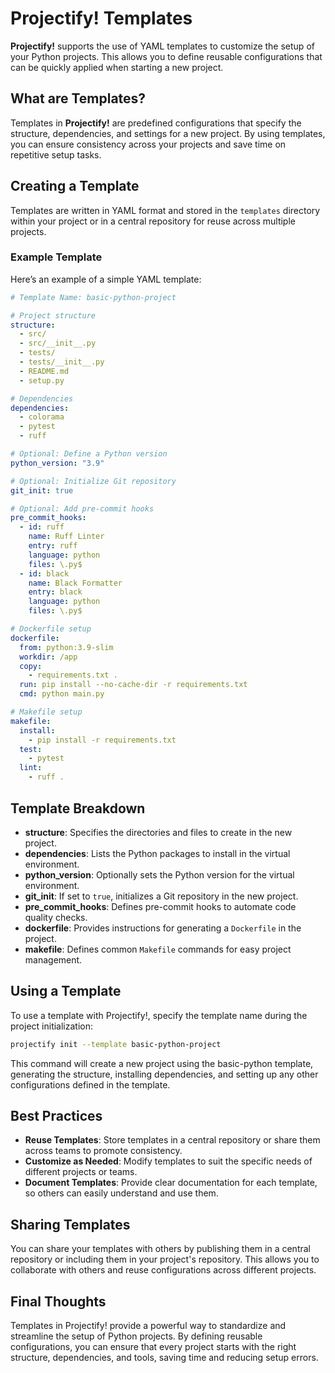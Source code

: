 # Projectify! Templates

**Projectify!** supports the use of YAML templates to customize the setup of your Python projects. This allows you to define reusable configurations that can be quickly applied when starting a new project.

## What are Templates?

Templates in **Projectify!** are predefined configurations that specify the structure, dependencies, and settings for a new project. By using templates, you can ensure consistency across your projects and save time on repetitive setup tasks.

## Creating a Template

Templates are written in YAML format and stored in the `templates` directory within your project or in a central repository for reuse across multiple projects.

### Example Template

Here’s an example of a simple YAML template:

```yaml
# Template Name: basic-python-project

# Project structure
structure:
  - src/
  - src/__init__.py
  - tests/
  - tests/__init__.py
  - README.md
  - setup.py

# Dependencies
dependencies:
  - colorama
  - pytest
  - ruff

# Optional: Define a Python version
python_version: "3.9"

# Optional: Initialize Git repository
git_init: true

# Optional: Add pre-commit hooks
pre_commit_hooks:
  - id: ruff
    name: Ruff Linter
    entry: ruff
    language: python
    files: \.py$
  - id: black
    name: Black Formatter
    entry: black
    language: python
    files: \.py$

# Dockerfile setup
dockerfile:
  from: python:3.9-slim
  workdir: /app
  copy:
    - requirements.txt .
  run: pip install --no-cache-dir -r requirements.txt
  cmd: python main.py

# Makefile setup
makefile:
  install:
    - pip install -r requirements.txt
  test:
    - pytest
  lint:
    - ruff .
```

## Template Breakdown

- **structure**: Specifies the directories and files to create in the new project.
- **dependencies**: Lists the Python packages to install in the virtual environment.
- **python_version**: Optionally sets the Python version for the virtual environment.
- **git_init**: If set to `true`, initializes a Git repository in the new project.
- **pre_commit_hooks**: Defines pre-commit hooks to automate code quality checks.
- **dockerfile**: Provides instructions for generating a `Dockerfile` in the project.
- **makefile**: Defines common `Makefile` commands for easy project management.

## Using a Template

To use a template with Projectify!, specify the template name during the project initialization:

```bash
projectify init --template basic-python-project
```

This command will create a new project using the basic-python template, generating the structure, installing dependencies, and setting up any other configurations defined in the template.

## Best Practices

- **Reuse Templates**: Store templates in a central repository or share them across teams to promote consistency.
- **Customize as Needed**: Modify templates to suit the specific needs of different projects or teams.
- **Document Templates**: Provide clear documentation for each template, so others can easily understand and use them.

## Sharing Templates

You can share your templates with others by publishing them in a central repository or including them in your project's repository. This allows you to collaborate with others and reuse configurations across different projects.

## Final Thoughts

Templates in Projectify! provide a powerful way to standardize and streamline the setup of Python projects. By defining reusable configurations, you can ensure that every project starts with the right structure, dependencies, and tools, saving time and reducing setup errors.
